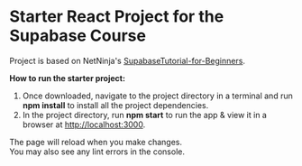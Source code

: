 # Starter React Project for the Supabase Course

Project is based on NetNinja's [SupabaseTutorial-for-Beginners](https://github.com/iamshaunjp/Supabase-Tutorial-for-Beginners/tree/starter-project).

**How to run the starter project:**

1. Once downloaded, navigate to the project directory in a terminal and run **npm install** to install all the project dependencies.
2. In the project directory, run **npm start** to run the app & view it in a browser at [http://localhost:3000](http://localhost:3000).

The page will reload when you make changes.\
You may also see any lint errors in the console.
